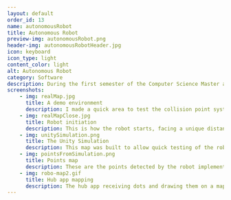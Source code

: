 ```yaml
---
layout: default
order_id: 13
name: autonomousRobot
title: Autonomous Robot
preview-img: autonomousRobot.png
header-img: autonomousRobotHeader.jpg
icon: keyboard
icon_type: light
content_color: light
alt: Autonomous Robot
category: Software
description: During the first semester of the Computer Science Master at AAU, I chose to be part of a project covering autonomous robotic solutions. Our proposed solution aimed to make a robot with a minimalist hardware design. As such, the robot only had one ultrasonic sensor, alter changed to an IR sensor for more exact results. Instead of odometry via a wheel sensor or other similar solutions. The robot counts the loops on the arduino to measure the distance it has moved. In order to measure rotation, when the robot first starts, there is a initiation manouver, where it checks the distance to anything in front and then rotates until that same distance is detected again. This requires that the robot starts looking at something that is at a unique distance away from it. By doing this, we measure how many degrees it can do per loop, since when it finished, we've countent how many loops per 360 degrees. The robot then sends points of collisons through a bluetooth module to a hub application made in Unity.<br><br>The application takes each point and draws a map, it can connect to multiple robots and has the ability to send commands to the robot. The communication solution also has an acknowledgment functionality, where each message is acknowledged before forgotten, therefore, as the robot moves, it builds up a buffer of points, if the buffer reaches a set length, it stops moving, and the points are sent, until acknwoledged and then removed from the buffer.<br><br>Possible commands:<br>- new_phone_who_dis | the hub sends a request to each of the connected ports expecting back "IDENTIFIER|NAME". If the response comes back corectly, the hub adds the robot to a list.<br>- manual | the hub sends a request to the selected robot in the list, changing it's state to manual control, which can then be controlled by a remote UI on the hub, useful to test the movements of the robot and debug the sensor.<br>- start | wipes the memory of the robot of existing points and restarts the initiation function.<br>- ack | acknowledges the previous message, telling the received to stop sending the current message and continue in the buffer.<br>- pause | the robot stops moving and no longer sends messages with the points, but keeps them in the buffer.<br>- stop | the robot stops moving and no longer sends messages with the points as well as wiping them from memory.<br>- give_state | returns the current state of the robot to the hub app, containing the current length of the points buffer, the current objective (moving,rotating, etc) and the current loop counter.<br>In order to test the robot easily, I also built a simulation of it in Unity, the functionality was made the same as the arduino version of it. As such, anyone in the team could write their own implementation by creating an instance of the robot class which would allow them to make the robot move forward, rotate and use sensors.
screenshots:
    - img: realMap.jpg
      title: A demo environment
      description: I made a quick area to test the collision point system.
    - img: realMapClose.jpg
      title: Robot initiation
      description: This is how the robot starts, facing a unique distanced object.
    - img: unitySimulation.png
      title: The Unity Simulation
      description: This map was built to allow quick testing of the robot behavior and mapping.
    - img: pointsFromSimulation.png
      title: Points map
      description: These are the points detected by the robot implementation in the Unity simulation.
    - img: robo-map2.gif
      title: Hub app mapping
      description: The hub app receiving dots and drawing them on a map.
---
```


